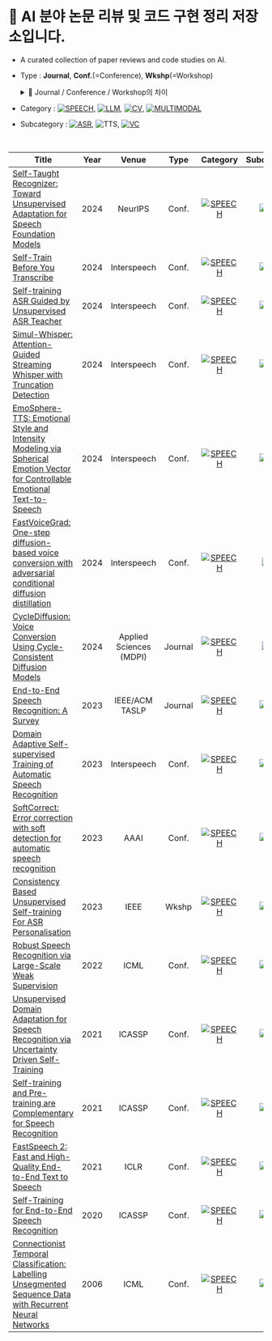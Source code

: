 # 📑 AI 분야 논문 리뷰 및 코드 구현 정리 저장소입니다.  
- A curated collection of paper reviews and code studies on AI.
- Type : **Journal**, **Conf.**(=Conference), **Wkshp**(=Workshop)
  <details>
  <summary>📖 Journal / Conference / Workshop의 차이</summary>

    🔔 **간단 비유**
  - 📝 Journal = 완성도 높은 “공식 책”  
  - 🗣️ Conference = 최신 “짧은 발표 대회”  
  - 💬 Workshop = “스터디 모임 + 아이디어 자유 공유”  
      
    
  | 항목 | Journal (학술지) | Conference (학술대회) | Workshop (워크숍) |
  |------|------------------|------------------------|-------------------|
  | 무엇을 하는 곳? | 완성도 높은 연구를 심층 분석해 논문으로 출판 | 전 세계 연구자들이 모여 새로운 연구 결과 발표·공유 | 특정 주제나 분야에서 자유롭게 아이디어 교환 및 토론 |
  | 목적 | 깊이와 완성도 중시 | 속도와 혁신 중시 | 참신함과 토론 중시 |
  | 논문 길이 | 김 (10–20쪽 이상) → 꼼꼼한 설명과 분석 | 짧음 (보통 4–8쪽) → 압축된 내용 | 짧음 (4–8쪽) → 간단한 내용 |
  | 심사 난이도 (Accept rate) | ⭐⭐⭐⭐ 10% 이하도 많음 (매우 까다로움) | ⭐⭐ 평균 20~30% (경쟁 치열) | ⭐ 평균 40% 이상 (비교적 관대) |
  | 특징 | - 꼼꼼한 검증, 심층 분석<br>- 실험 재현성 중요<br>- 긴 리뷰 주기 (몇 달~1년) | - 새로운 연구 아이디어 발표<br>- 경쟁적이고 속도 빠름<br>- 구두 발표·포스터 세션 포함 | - 최신/틈새/응용 분야 집중<br>- 발표자와 청중의 상호작용 많음<br>- 실용적인 내용도 환영 |
  | 주기 | 수시 (출판사·저널 별로 연 4회 등) | 매년 (예: ICASSP, NeurIPS) | 보통 1~2년 주기, 메인 학회 전후 (예: ASRU, SLT) |

  </details>
- Category : [![SPEECH](https://img.shields.io/badge/🎙️%20%20SPEECH-FF9900?style=flat)](https://github.com/Hyeji-Jo/Study/tree/5355cc41f1e4196a527d352c41f3d252d37b0420/Paper_Reviews/Speech), [![LLM](https://img.shields.io/badge/💬%20%20LLM-CA64F4?style=flat)](https://github.com/yourname/yourrepo/tree/main/paper_reviews/LLM), [![CV](https://img.shields.io/badge/📷%20%20CV-2196F3?style=flat)](https://github.com/yourname/yourrepo/tree/main/paper_reviews/CV), [![MULTIMODAL](https://img.shields.io/badge/⚙️%20%20MULTIMODAL-6E6E6E?style=flat)](https://github.com/yourrepo/paper_reviews/Multimodal)    
- Subcategory : [![ASR](https://img.shields.io/badge/ASR-FACC00?style=flat)](https://github.com/Hyeji-Jo/Study/tree/5355cc41f1e4196a527d352c41f3d252d37b0420/Paper_Reviews/Speech/ASR), ![TTS](https://img.shields.io/badge/TTS-40C4FF?style=flat), [![VC](https://img.shields.io/badge/VC-8BD145?style=flat)](https://github.com/Hyeji-Jo/Study/tree/5355cc41f1e4196a527d352c41f3d252d37b0420/Paper_Reviews/Speech/VC)
  
<br>  

| Title | Year | Venue | Type | Category | Subcategory | Review | Code | ETC. |
|-------|:------:|:------------:|:------------:|:----------:|:-------------:|:--------:|:------:|:------:|
| [Self-Taught Recognizer: Toward Unsupervised Adaptation for Speech Foundation Models](https://arxiv.org/pdf/2405.14161) | 2024 | NeurIPS | Conf. | [![SPEECH](https://img.shields.io/badge/🎙️%20%20SPEECH-FF9900?style=flat)](https://github.com/Hyeji-Jo/Study/tree/38ce884452a29ffdc42d673672cf3954b922b2d0/Paper_Reviews/Speech) | ![ASR](https://img.shields.io/badge/ASR-FACC00?style=flat) | [Review](https://github.com/Hyeji-Jo/Study/blob/581a6bb332d44825bf6f269fe90102c1870564dc/Paper_Reviews/Speech/ASR/Self-Taught%20Recognizer%3A%20Toward%20Unsupervised%20Adaptation%20for%20Speech%20Foundation%20Models%20Review.md) | - | - |
| [Self-Train Before You Transcribe](https://arxiv.org/pdf/2406.12937) | 2024 | Interspeech | Conf. | [![SPEECH](https://img.shields.io/badge/🎙️%20%20SPEECH-FF9900?style=flat)](https://github.com/Hyeji-Jo/Study/tree/38ce884452a29ffdc42d673672cf3954b922b2d0/Paper_Reviews/Speech) | ![ASR](https://img.shields.io/badge/ASR-FACC00?style=flat) | [Review](https://github.com/Hyeji-Jo/Study/blob/a04958f85850c880359c9ea4f8b0883429a4750f/Paper_Reviews/Speech/ASR/Self-Train%20Before%20You%20Transcribe%20Review.md) | - | - |
| [Self-training ASR Guided by Unsupervised ASR Teacher](https://www.isca-archive.org/interspeech_2024/kim24t_interspeech.pdf) | 2024 | Interspeech | Conf. | [![SPEECH](https://img.shields.io/badge/🎙️%20%20SPEECH-FF9900?style=flat)](https://github.com/Hyeji-Jo/Study/tree/38ce884452a29ffdc42d673672cf3954b922b2d0/Paper_Reviews/Speech) | ![ASR](https://img.shields.io/badge/ASR-FACC00?style=flat) | [Review](https://github.com/Hyeji-Jo/Study/blob/21a810fa8674cb4d353e1ed64a0fee00095b46e2/Paper_Reviews/Speech/ASR/Self-training%20ASR%20Guided%20by%20Unsupervised%20ASR%20Teacher%20Review.md) | - | - |
| [Simul-Whisper: Attention-Guided Streaming Whisper with Truncation Detection](https://arxiv.org/pdf/2406.10052) | 2024 | Interspeech | Conf. | [![SPEECH](https://img.shields.io/badge/🎙️%20%20SPEECH-FF9900?style=flat)](https://github.com/Hyeji-Jo/Study/tree/38ce884452a29ffdc42d673672cf3954b922b2d0/Paper_Reviews/Speech) | ![ASR](https://img.shields.io/badge/ASR-FACC00?style=flat) | [Review](https://github.com/Hyeji-Jo/Study/blob/2923a1eb06366ea9393efaf8502556a7fe6db586/Paper_Reviews/Speech/ASR/Simul-Whisper%20%EB%85%BC%EB%AC%B8%20%EC%9A%94%EC%95%BD.md) | - | - |
| [EmoSphere-TTS: Emotional Style and Intensity Modeling via Spherical Emotion Vector for Controllable Emotional Text-to-Speech](https://arxiv.org/pdf/2406.07803) | 2024 | Interspeech | Conf. | [![SPEECH](https://img.shields.io/badge/🎙️%20%20SPEECH-FF9900?style=flat)](https://github.com/Hyeji-Jo/Study/tree/38ce884452a29ffdc42d673672cf3954b922b2d0/Paper_Reviews/Speech) | ![TTS](https://img.shields.io/badge/TTS-40C4FF?style=flat) | [Review](https://github.com/Hyeji-Jo/Study/blob/21a810fa8674cb4d353e1ed64a0fee00095b46e2/Paper_Reviews/Speech/TTS/EmoSphere-TTS%20Review.md) | - | - |
| [FastVoiceGrad: One-step diffusion-based voice conversion with adversarial conditional diffusion distillation](https://arxiv.org/pdf/2409.02245) | 2024 | Interspeech | Conf. | [![SPEECH](https://img.shields.io/badge/🎙️%20%20SPEECH-FF9900?style=flat)](https://github.com/Hyeji-Jo/Study/tree/38ce884452a29ffdc42d673672cf3954b922b2d0/Paper_Reviews/Speech) | ![VC](https://img.shields.io/badge/VC-8BD145?style=flat) | [Review](https://github.com/Hyeji-Jo/Study/blob/f7510f86cdc0ef21fa38542762c36c81e27c8de4/Paper_Reviews/Speech/VC/FastVoiceGrad%20Review.md) | - | - |
| [CycleDiffusion: Voice Conversion Using Cycle-Consistent Diffusion Models](https://www.mdpi.com/2076-3417/14/20/9595) | 2024 | Applied Sciences (MDPI) | Journal | [![SPEECH](https://img.shields.io/badge/🎙️%20%20SPEECH-FF9900?style=flat)](https://github.com/Hyeji-Jo/Study/tree/38ce884452a29ffdc42d673672cf3954b922b2d0/Paper_Reviews/Speech) | ![VC](https://img.shields.io/badge/VC-8BD145?style=flat) | [Review](https://github.com/Hyeji-Jo/Study/blob/2923a1eb06366ea9393efaf8502556a7fe6db586/Paper_Reviews/Speech/VC/CycleDiffusion%20%EC%9A%94%EC%95%BD%20%EB%B0%8F%20%EC%A0%95%EB%A6%AC.md) | - | - |
| [End-to-End Speech Recognition: A Survey](https://arxiv.org/pdf/2303.03329) | 2023 | IEEE/ACM TASLP | Journal | [![SPEECH](https://img.shields.io/badge/🎙️%20%20SPEECH-FF9900?style=flat)](https://github.com/Hyeji-Jo/Study/tree/38ce884452a29ffdc42d673672cf3954b922b2d0/Paper_Reviews/Speech) | ![ASR](https://img.shields.io/badge/ASR-FACC00?style=flat) | [Review](https://github.com/Hyeji-Jo/Study/blob/9123b53418d6c5d1e6be6b67474fd96f85116c25/Paper_Reviews/Speech/End-to-End%20Speech%20Recognition%20Survey%20%EC%9A%94%EC%95%BD%20%EB%B0%8F%20%EC%A0%95%EB%A6%AC.md) | - | - |
| [Domain Adaptive Self-supervised Training of Automatic Speech Recognition](https://www.isca-archive.org/interspeech_2023/do23_interspeech.pdf) | 2023 | Interspeech | Conf. | [![SPEECH](https://img.shields.io/badge/🎙️%20%20SPEECH-FF9900?style=flat)](https://github.com/Hyeji-Jo/Study/tree/38ce884452a29ffdc42d673672cf3954b922b2d0/Paper_Reviews/Speech) | ![ASR](https://img.shields.io/badge/ASR-FACC00?style=flat) | [Review](https://github.com/Hyeji-Jo/Study/blob/51eb0dbeaf92da4a3a598134a0547b4484b1fc01/Paper_Reviews/Speech/ASR/Domain%20Adaptive%20Self-supervised%20Training%20of%20Automatic%20Speech%20Recognition%20Review.md) | - | - |
| [SoftCorrect: Error correction with soft detection for automatic speech recognition](https://arxiv.org/pdf/2212.01039) | 2023 | AAAI | Conf. | [![SPEECH](https://img.shields.io/badge/🎙️%20%20SPEECH-FF9900?style=flat)](https://github.com/Hyeji-Jo/Study/tree/38ce884452a29ffdc42d673672cf3954b922b2d0/Paper_Reviews/Speech) | ![ASR](https://img.shields.io/badge/ASR-FACC00?style=flat) | [Review](https://github.com/Hyeji-Jo/Study/blob/2923a1eb06366ea9393efaf8502556a7fe6db586/Paper_Reviews/Speech/ASR/SoftCorrect%20Review.md) | - | - |
| [Consistency Based Unsupervised Self-training For ASR Personalisation](https://arxiv.org/pdf/2401.12085) | 2023 | IEEE | Wkshp | [![SPEECH](https://img.shields.io/badge/🎙️%20%20SPEECH-FF9900?style=flat)](https://github.com/Hyeji-Jo/Study/tree/38ce884452a29ffdc42d673672cf3954b922b2d0/Paper_Reviews/Speech) | ![ASR](https://img.shields.io/badge/ASR-FACC00?style=flat) | [Review](https://github.com/Hyeji-Jo/Study/blob/040cabbb70be0ed7ee9022ec4999eda01a83bf66/Paper_Reviews/Speech/ASR/Consistency%20Based%20Unsupervised%20Self-training%20For%20ASR%20Personalisation%20Review.md) | - | - |
| [Robust Speech Recognition via Large-Scale Weak Supervision](https://cdn.openai.com/papers/whisper.pdf) | 2022 | ICML | Conf. | [![SPEECH](https://img.shields.io/badge/🎙️%20%20SPEECH-FF9900?style=flat)](https://github.com/Hyeji-Jo/Study/tree/38ce884452a29ffdc42d673672cf3954b922b2d0/Paper_Reviews/Speech) | ![ASR](https://img.shields.io/badge/ASR-FACC00?style=flat) | [Review](https://github.com/Hyeji-Jo/Study/blob/2923a1eb06366ea9393efaf8502556a7fe6db586/Paper_Reviews/Speech/ASR/whisper%20%EB%85%BC%EB%AC%B8%20%EC%A0%95%EB%A6%AC.md) | [Basic Model Application Code](https://github.com/Hyeji-Jo/Study/blob/9123b53418d6c5d1e6be6b67474fd96f85116c25/ASR/whisper_code_study.py) | Whisper |
| [Unsupervised Domain Adaptation for Speech Recognition via Uncertainty Driven Self-Training](https://arxiv.org/pdf/2011.13439) | 2021 | ICASSP | Conf. | [![SPEECH](https://img.shields.io/badge/🎙️%20%20SPEECH-FF9900?style=flat)](https://github.com/Hyeji-Jo/Study/tree/38ce884452a29ffdc42d673672cf3954b922b2d0/Paper_Reviews/Speech) | ![ASR](https://img.shields.io/badge/ASR-FACC00?style=flat) | [Review](https://github.com/Hyeji-Jo/Study/blob/49955d5cad357e67ff56246ded416960b7f1b82b/Paper_Reviews/Speech/ASR/Unsupervised%20Domain%20Adaptation%20for%20Speech%20Recognition%20via%20Uncertainty%20Driven%20Self-Training%20Review.md) | - | - |
| [Self-training and Pre-training are Complementary for Speech Recognition](https://arxiv.org/pdf/2010.11430) | 2021 | ICASSP | Conf. | [![SPEECH](https://img.shields.io/badge/🎙️%20%20SPEECH-FF9900?style=flat)](https://github.com/Hyeji-Jo/Study/tree/38ce884452a29ffdc42d673672cf3954b922b2d0/Paper_Reviews/Speech) | ![ASR](https://img.shields.io/badge/ASR-FACC00?style=flat) | [Review](https://github.com/Hyeji-Jo/Study/blob/f3c87648defd03a9c07d459414bc249181361d5f/Paper_Reviews/Speech/ASR/Self-training%20and%20Pre-training%20are%20Complementary%20for%20Speech%20Recognition%20Review.md) | - | - |
| [FastSpeech 2: Fast and High-Quality End-to-End Text to Speech](https://arxiv.org/pdf/2006.04558) | 2021 | ICLR | Conf. | [![SPEECH](https://img.shields.io/badge/🎙️%20%20SPEECH-FF9900?style=flat)](https://github.com/Hyeji-Jo/Study/tree/38ce884452a29ffdc42d673672cf3954b922b2d0/Paper_Reviews/Speech) | ![TTS](https://img.shields.io/badge/TTS-40C4FF?style=flat) | [Review](https://github.com/Hyeji-Jo/Study/blob/96fd09fe1791be32b149b6e6cdb9132e31e67fb8/Paper_Reviews/Speech/TTS/FastSpeech2%20Review.md) | - | - |
| [Self-Training for End-to-End Speech Recognition](https://arxiv.org/pdf/1909.09116) | 2020 | ICASSP | Conf. | [![SPEECH](https://img.shields.io/badge/🎙️%20%20SPEECH-FF9900?style=flat)](https://github.com/Hyeji-Jo/Study/tree/38ce884452a29ffdc42d673672cf3954b922b2d0/Paper_Reviews/Speech) | ![ASR](https://img.shields.io/badge/ASR-FACC00?style=flat) | [Review](https://github.com/Hyeji-Jo/Study/blob/49955d5cad357e67ff56246ded416960b7f1b82b/Paper_Reviews/Speech/ASR/Self-Training%20for%20End-to-End%20Speech%20Recognition%20Review.md) | - | - |
| [Connectionist Temporal Classification: Labelling Unsegmented Sequence Data with Recurrent Neural Networks](https://www.cs.toronto.edu/~graves/icml_2006.pdf) | 2006 | ICML | Conf. | [![SPEECH](https://img.shields.io/badge/🎙️%20%20SPEECH-FF9900?style=flat)](https://github.com/Hyeji-Jo/Study/tree/38ce884452a29ffdc42d673672cf3954b922b2d0/Paper_Reviews/Speech) | ![ASR](https://img.shields.io/badge/ASR-FACC00?style=flat) | [Review](https://github.com/Hyeji-Jo/Study/blob/9123b53418d6c5d1e6be6b67474fd96f85116c25/Paper_Reviews/Speech/CTC_Paper_Review.md) | - | - |




